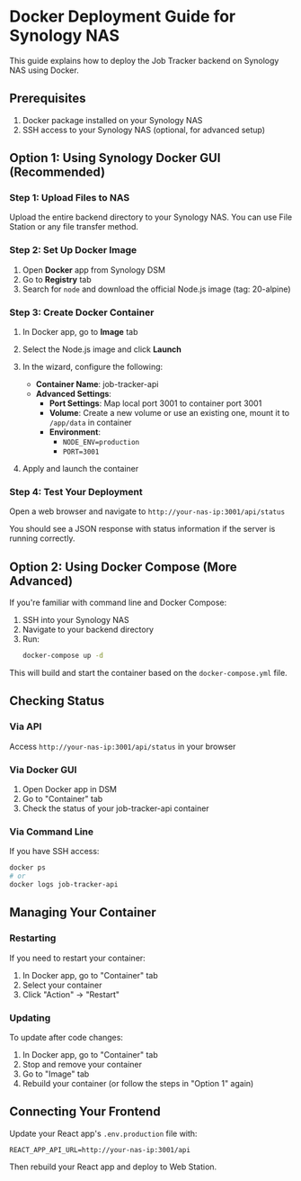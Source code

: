 # Docker Deployment Guide for Synology NAS

This guide explains how to deploy the Job Tracker backend on Synology NAS using Docker.

## Prerequisites

1. Docker package installed on your Synology NAS
2. SSH access to your Synology NAS (optional, for advanced setup)

## Option 1: Using Synology Docker GUI (Recommended)

### Step 1: Upload Files to NAS

Upload the entire backend directory to your Synology NAS. You can use File Station or any file transfer method.

### Step 2: Set Up Docker Image

1. Open **Docker** app from Synology DSM
2. Go to **Registry** tab
3. Search for `node` and download the official Node.js image (tag: 20-alpine)

### Step 3: Create Docker Container

1. In Docker app, go to **Image** tab
2. Select the Node.js image and click **Launch**
3. In the wizard, configure the following:
   - **Container Name**: job-tracker-api
   - **Advanced Settings**:
     - **Port Settings**: Map local port 3001 to container port 3001
     - **Volume**: Create a new volume or use an existing one, mount it to `/app/data` in container
     - **Environment**:
       - `NODE_ENV=production`
       - `PORT=3001`

4. Apply and launch the container

### Step 4: Test Your Deployment

Open a web browser and navigate to `http://your-nas-ip:3001/api/status`

You should see a JSON response with status information if the server is running correctly.

## Option 2: Using Docker Compose (More Advanced)

If you're familiar with command line and Docker Compose:

1. SSH into your Synology NAS
2. Navigate to your backend directory
3. Run:
   ```bash
   docker-compose up -d
   ```

This will build and start the container based on the `docker-compose.yml` file.

## Checking Status

### Via API

Access `http://your-nas-ip:3001/api/status` in your browser

### Via Docker GUI

1. Open Docker app in DSM
2. Go to "Container" tab
3. Check the status of your job-tracker-api container

### Via Command Line

If you have SSH access:
```bash
docker ps
# or 
docker logs job-tracker-api
```

## Managing Your Container

### Restarting

If you need to restart your container:
1. In Docker app, go to "Container" tab
2. Select your container
3. Click "Action" → "Restart"

### Updating

To update after code changes:
1. In Docker app, go to "Container" tab
2. Stop and remove your container
3. Go to "Image" tab
4. Rebuild your container (or follow the steps in "Option 1" again)

## Connecting Your Frontend

Update your React app's `.env.production` file with:
```
REACT_APP_API_URL=http://your-nas-ip:3001/api
```

Then rebuild your React app and deploy to Web Station.
